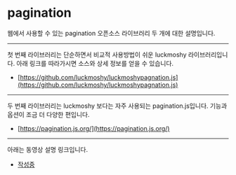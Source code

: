 # pagination

웹에서 사용할 수 있는 pagination 오픈소스 라이브러리 두 개에 대한 설명입니다.

*** 

첫 번째 라이브러리는 단순하면서 비교적 사용방법이 쉬운 luckmoshy 라이브러리입니다.
아래 링크를 따라가시면 소스와 상세 정보를 얻을 수 있습니다.
* [https://github.com/luckmoshy/luckmoshypagnation.js](https://github.com/luckmoshy/luckmoshypagnation.js)

***

두 번째 라이브러리는 luckmoshy 보다는 자주 사용되는 pagination.js입니다.
기능과 옵션이 조금 더 다양한 편입니다.
* [https://pagination.js.org/](https://pagination.js.org/)

***

아래는 동영상 설명 링크입니다.
* [작성중]()

